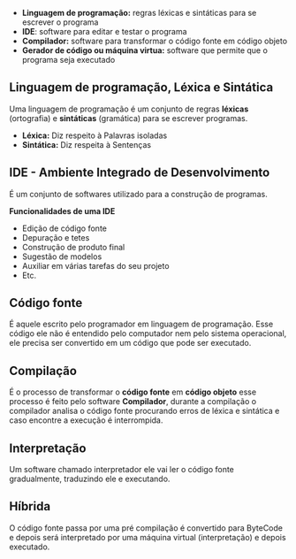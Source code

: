 
*  **Linguagem de programação:** regras léxicas e sintáticas para se escrever o programa
* **IDE**: software para editar e testar o programa
* **Compilador:** software para transformar o código fonte em código objeto
* **Gerador de código ou máquina virtua:** software que permite que o programa seja executado

## Linguagem de programação, Léxica e Sintática

Uma linguagem de programação é um conjunto de regras **léxicas** (ortografia) e **sintáticas** (gramática) para se escrever programas.

* **Léxica:** Diz respeito à Palavras isoladas
* **Sintática:** Diz respeita à Sentenças


## IDE - Ambiente Integrado de Desenvolvimento

É um conjunto de softwares utilizado para a construção de programas. 

**Funcionalidades de uma IDE**

* Edição de código fonte
* Depuração e tetes
* Construção de produto final
* Sugestão de modelos
* Auxiliar em várias tarefas do seu projeto
* Etc.


## Código fonte

É aquele escrito pelo programador em linguagem de programação. Esse código ele não é entendido pelo computador nem pelo sistema operacional, ele precisa ser convertido em um código que pode ser executado.

## Compilação

É o processo de transformar o **código fonte** em **código objeto** esse processo é feito pelo software **Compilador**, durante a compilação o compilador analisa o código fonte procurando erros de léxica e sintática e caso encontre a execução é interrompida.


## Interpretação

Um software chamado interpretador ele vai ler o código fonte gradualmente, traduzindo ele e executando.


## Híbrida

O código fonte passa por uma pré compilação é convertido para ByteCode e depois será interpretado por uma máquina virtual (interpretação) e depois executado.




